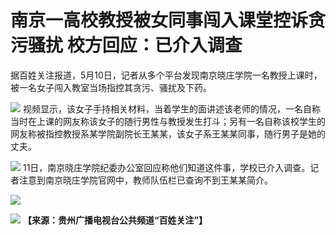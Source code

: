 # 南京一高校教授被女同事闯入课堂控诉贪污骚扰 校方回应：已介入调查

据百姓关注报道，5月10日，记者从多个平台发现南京晓庄学院一名教授上课时，被一名女子闯入教室当场指控其贪污、骚扰及下药。

![](https://inews.gtimg.com/om_bt/ORR5aMUOMI0_W2fYV6fXO4isUbAgBvw9vWMDOay8a9vkEAA/1000)
视频显示，该女子手持相关材料，当着学生的面讲述该老师的情况，一名自称当时在上课的网友称该女子的随行男性与教授发生打斗；另有一名自称该校学生的网友称被指控教授系某学院副院长王某某，该女子系王某某同事，随行男子是她的丈夫。

![](https://inews.gtimg.com/om_bt/OJA3MGYyQmrtfIKGuUnMUjoJRqk2OPOH7mq2Fa20-_56QAA/1000)
11日，南京晓庄学院纪委办公室回应称他们知道这件事，学校已介入调查。记者注意到南京晓庄学院官网中，教师队伍栏已查询不到王某某简介。

![](https://inews.gtimg.com/om_bt/OSEN-5pF1qBRWtbtrGfDBR7N5f4gdLwfZXjYd5AdLGvagAA/1000)

![](https://inews.gtimg.com/om_bt/Olu7d_SjvggSHVfoolMbzj9G_ct_tBCkEo2vVnPVx1fw0AA/1000)
**【来源：贵州广播电视台公共频道“百姓关注”】**

